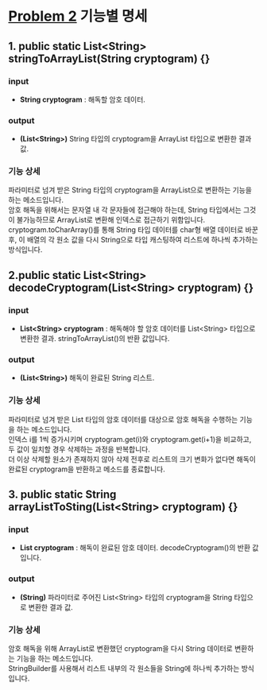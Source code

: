 # [Problem 2](https://www.notion.so/2-2ca70805a4bb4db28d9bd48a7666f387) 기능별 명세

## 1. public static List<String\> stringToArrayList(String cryptogram) {}
### input
- **String cryptogram** : 해독할 암호 데이터.

### output
- **(List<String\>)** String 타입의 cryptogram을 ArrayList 타입으로 변환한 결과 값.

### 기능 상세
파라미터로 넘겨 받은 String 타입의 cryptogram을 ArrayList<String>으로 변환하는 기능을 하는 메소드입니다.<br/>
암호 해독을 위해서는 문자열 내 각 문자들에 접근해야 하는데, String 타입에서는 그것이 불가능하므로 ArrayList로 변환해 인덱스로 접근하기 위함입니다.<br/>
cryptogram.toCharArray()를 통해 String 타입 데이터를 char형 배열 데이터로 바꾼 후, 이 배열의 각 원소 값을 다시 String으로 타입 캐스팅하여 리스트에 하나씩 추가하는 방식입니다.

## 2.public static List<String\> decodeCryptogram(List<String\> cryptogram) {}
### input
- **List<String\> cryptogram** : 해독해야 할 암호 데이터를 List<String\> 타입으로 변환한 결과. stringToArrayList()의 반환 값입니다.

### output
- **(List<String\>)** 해독이 완료된 String 리스트.

### 기능 상세
파라미터로 넘겨 받은 List<String> 타입의 암호 데이터를 대상으로 암호 해독을 수행하는 기능을 하는 메소드입니다.</br>
인덱스 i를 1씩 증가시키며 cryptogram.get(i)와 cryptogram.get(i+1)을 비교하고, 두 값이 일치할 경우 삭제하는 과정을 반복합니다.</br>
더 이상 삭제할 원소가 존재하지 않아 삭제 전후로 리스트의 크기 변화가 없다면 해독이 완료된 cryptogram을 반환하고 메소드를 종료합니다.

## 3. public static String arrayListToSting(List<String\> cryptogram) {}

### input
- **List<String> cryptogram** : 해독이 완료된 암호 데이터. decodeCryptogram()의 반환 값입니다.

### output
- **(String)** 파라미터로 주어진 List<String\> 타입의 cryptogram을 String 타입으로 변환한 결과 값.

### 기능 상세
암호 해독을 위해 ArrayList로 변환했던 cryptogram을 다시 String 데이터로 변환하는 기능을 하는 메소드입니다.</br>
StringBuilder를 사용해서 리스트 내부의 각 원소들을 String에 하나씩 추가하는 방식입니다.